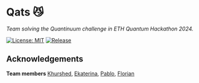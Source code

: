 # Qats 😼
_Team solving the Quantinuum challenge in ETH Quantum Hackathon 2024._
 
[![License: MIT](https://img.shields.io/badge/License-MIT-yellow.svg)](https://opensource.org/licenses/MIT)
[![Release](https://img.shields.io/github/release/qrodenas/qats.svg?style=popout-square)](https://github.com/qrodenas/qats/releases)


## Acknowledgements

**Team members**
[Khurshed](https://github.com/GlazeDonuts), 
[Ekaterina](https://github.com/eparu), [Pablo](https://github.com/qrodenas), [Florian](https://github.com/floriancttr)



